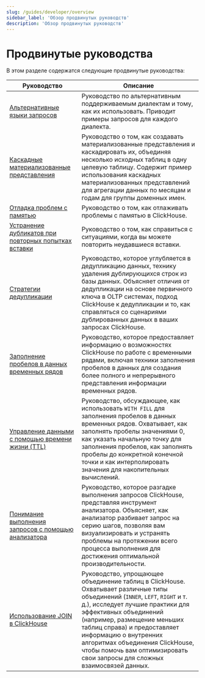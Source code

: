```yaml
---
slug: /guides/developer/overview
sidebar_label: 'Обзор продвинутых руководств'
description: 'Обзор продвинутых руководств'
---
```



# Продвинутые руководства

В этом разделе содержатся следующие продвинутые руководства:

| Руководство                                                                                                          | Описание                                                                                                                                                                                                                                                                                                                                       |
|---------------------------------------------------------------------------------------------------------------------|-------------------------------------------------------------------------------------------------------------------------------------------------------------------------------------------------------------------------------------------------------------------------------------------------------------------------------------------------|
| [Альтернативные языки запросов](../developer/alternative-query-languages)                                   | Руководство по альтернативным поддерживаемым диалектам и тому, как их использовать. Приводит примеры запросов для каждого диалекта.                                                                                                                                                                                                         |
| [Каскадные материализованные представления](../developer/cascading-materialized-views)                     | Руководство о том, как создавать материализованные представления и каскадировать их, объединяя несколько исходных таблиц в одну целевую таблицу. Содержит пример использования каскадных материализованных представлений для агрегации данных по месяцам и годам для группы доменных имен.                                                       |
| [Отладка проблем с памятью](../developer/debugging-memory-issues)                                           | Руководство о том, как отлаживать проблемы с памятью в ClickHouse.                                                                                                                                                                                                                                                                              |
| [Устранение дубликатов при повторных попытках вставки](../developer/deduplicating-inserts-on-retries)       | Руководство о том, как справиться с ситуациями, когда вы можете повторить неудавшиеся вставки.                                                                                                                                                                                                                                               |
| [Стратегии дедупликации](../developer/deduplication)                                                        | Руководство, которое углубляется в дедупликацию данных, технику удаления дублирующихся строк из базы данных. Объясняет отличия от дедупликации на основе первичного ключа в OLTP системах, подход ClickHouse к дедупликации и то, как справляться со сценариями дублированных данных в ваших запросах ClickHouse.                                   |
| [Заполнение пробелов в данных временных рядов](../developer/time-series-filling-gaps)                       | Руководство, которое предоставляет информацию о возможностях ClickHouse по работе с временными рядами, включая техники заполнения пробелов в данных для создания более полного и непрерывного представления информации временных рядов.                                                                                                         |
| [Управление данными с помощью времени жизни (TTL)](../developer/ttl)                                       | Руководство, обсуждающее, как использовать `WITH FILL` для заполнения пробелов в данных временных рядов. Охватывает, как заполнять пробелы значениями 0, как указать начальную точку для заполнения пробелов, как заполнять пробелы до конкретной конечной точки и как интерполировать значения для накопительных вычислений.                           |
| [Понимание выполнения запросов с помощью анализатора](../developer/understanding-query-execution-with-the-analyzer) | Руководство, которое разгадке выполнения запросов ClickHouse, представляя инструмент анализатора. Объясняет, как анализатор разбивает запрос на серию шагов, позволяя вам визуализировать и устранять проблемы на протяжении всего процесса выполнения для достижения оптимальной производительности.                                          |
| [Использование JOIN в ClickHouse](../joining-tables)                                                        | Руководство, упрощающее объединение таблиц в ClickHouse. Охватывает различные типы объединений (`INNER`, `LEFT`, `RIGHT` и т. д.), исследует лучшие практики для эффективных объединений (например, размещение меньших таблиц справа) и предоставляет информацию о внутренних алгоритмах объединения ClickHouse, чтобы помочь вам оптимизировать свои запросы для сложных взаимосвязей данных. |
